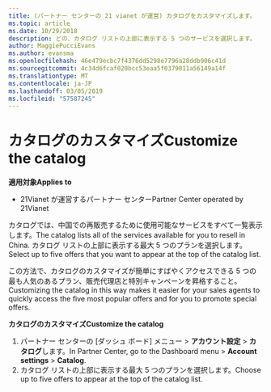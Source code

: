 ```yaml
---
title: (パートナー センターの 21 vianet が運営) カタログをカスタマイズします。
ms.topic: article
ms.date: 10/29/2018
description: どの、カタログ リストの上部に表示する 5 つのサービスを選択します。
author: MaggiePucciEvans
ms.author: evansma
ms.openlocfilehash: 46e479ecbc7f4376dd5298e7796a28ddb906c41d
ms.sourcegitcommit: 4c34d6fcaf020bcc53eaa5f0379011a56149a14f
ms.translationtype: MT
ms.contentlocale: ja-JP
ms.lasthandoff: 03/05/2019
ms.locfileid: "57587245"
---
```

# <a name="customize-the-catalog"></a><span data-ttu-id="cbe73-103">カタログのカスタマイズ</span><span class="sxs-lookup"><span data-stu-id="cbe73-103">Customize the catalog</span></span>

<span data-ttu-id="cbe73-104">**適用対象**</span><span class="sxs-lookup"><span data-stu-id="cbe73-104">**Applies to**</span></span>

-   <span data-ttu-id="cbe73-105">21Vianet が運営するパートナー センター</span><span class="sxs-lookup"><span data-stu-id="cbe73-105">Partner Center operated by 21Vianet</span></span>


<span data-ttu-id="cbe73-106">カタログでは、中国での再販売するために使用可能なサービスをすべて一覧表示します。</span><span class="sxs-lookup"><span data-stu-id="cbe73-106">The catalog lists all of the services available for you to resell in China.</span></span> <span data-ttu-id="cbe73-107">カタログ リストの上部に表示する最大 5 つのプランを選択します。</span><span class="sxs-lookup"><span data-stu-id="cbe73-107">Select up to five offers that you want to appear at the top of the catalog list.</span></span> 

<span data-ttu-id="cbe73-108">この方法で、カタログのカスタマイズが簡単にすばやくアクセスできる 5 つの最も人気のあるプラン、販売代理店と特別キャンペーンを昇格すること。</span><span class="sxs-lookup"><span data-stu-id="cbe73-108">Customizing the catalog in this way makes it easier for your sales agents to quickly access the five most popular offers and for you to promote special offers.</span></span> 

<span data-ttu-id="cbe73-109">**カタログのカスタマイズ**</span><span class="sxs-lookup"><span data-stu-id="cbe73-109">**Customize the catalog**</span></span>

1.  <span data-ttu-id="cbe73-110">パートナー センターの [ダッシュ ボード] メニュー &gt; **アカウント設定** &gt; **カタログ**します。</span><span class="sxs-lookup"><span data-stu-id="cbe73-110">In Partner Center, go to the Dashboard menu &gt; **Account settings** &gt; **Catalog**.</span></span>
2.  <span data-ttu-id="cbe73-111">カタログ リストの上部に表示する最大 5 つのプランを選択します。</span><span class="sxs-lookup"><span data-stu-id="cbe73-111">Choose up to five offers to appear at the top of the catalog list.</span></span>

 

 




